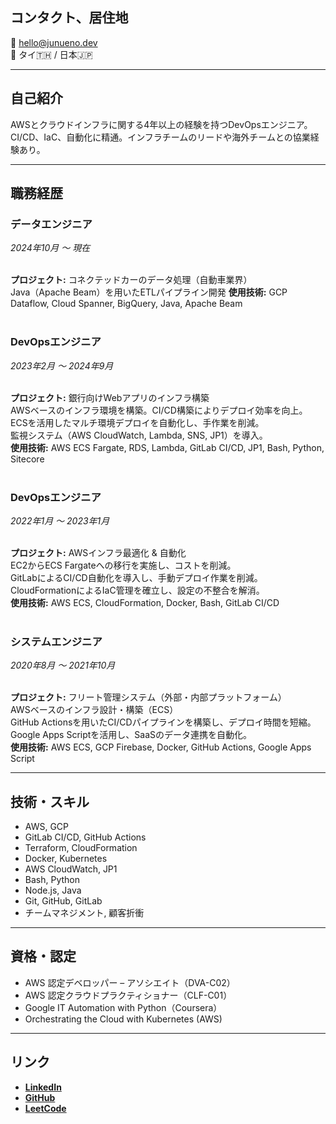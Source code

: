 ## コンタクト、居住地
📧 hello@junueno.dev  
📍 タイ🇹🇭 / 日本🇯🇵  

---

## 自己紹介  
AWSとクラウドインフラに関する4年以上の経験を持つDevOpsエンジニア。  
CI/CD、IaC、自動化に精通。インフラチームのリードや海外チームとの協業経験あり。   

---

## 職務経歴
### データエンジニア
_2024年10月 〜 現在_  
<br/>

**プロジェクト:** コネクテッドカーのデータ処理（自動車業界）  
Java（Apache Beam）を用いたETLパイプライン開発
**使用技術:** GCP Dataflow, Cloud Spanner, BigQuery, Java, Apache Beam  
<br/>

### DevOpsエンジニア
_2023年2月 〜 2024年9月_  
<br/>

**プロジェクト:** 銀行向けWebアプリのインフラ構築  
AWSベースのインフラ環境を構築。CI/CD構築によりデプロイ効率を向上。  
ECSを活用したマルチ環境デプロイを自動化し、手作業を削減。  
監視システム（AWS CloudWatch, Lambda, SNS, JP1）を導入。  
**使用技術:** AWS ECS Fargate, RDS, Lambda, GitLab CI/CD, JP1, Bash, Python, Sitecore  
<br/>

###  DevOpsエンジニア
_2022年1月 〜 2023年1月_  
<br/>

**プロジェクト:** AWSインフラ最適化 & 自動化  
EC2からECS Fargateへの移行を実施し、コストを削減。  
GitLabによるCI/CD自動化を導入し、手動デプロイ作業を削減。  
CloudFormationによるIaC管理を確立し、設定の不整合を解消。  
**使用技術:** AWS ECS, CloudFormation, Docker, Bash, GitLab CI/CD  
<br/>

### システムエンジニア
_2020年8月 〜 2021年10月_  
<br/>

**プロジェクト:** フリート管理システム（外部・内部プラットフォーム）  
AWSベースのインフラ設計・構築（ECS）  
GitHub Actionsを用いたCI/CDパイプラインを構築し、デプロイ時間を短縮。  
Google Apps Scriptを活用し、SaaSのデータ連携を自動化。  
**使用技術:** AWS ECS, GCP Firebase, Docker, GitHub Actions, Google Apps Script

---

## 技術・スキル
- AWS, GCP  
- GitLab CI/CD, GitHub Actions  
- Terraform, CloudFormation  
- Docker, Kubernetes  
- AWS CloudWatch, JP1  
- Bash, Python  
- Node.js, Java  
- Git, GitHub, GitLab  
- チームマネジメント, 顧客折衝   

---

## 資格・認定
- AWS 認定デベロッパー – アソシエイト（DVA-C02）  
- AWS 認定クラウドプラクティショナー（CLF-C01）  
- Google IT Automation with Python（Coursera）    
- Orchestrating the Cloud with Kubernetes (AWS)    

---

## リンク
- **[LinkedIn](https://www.linkedin.com/in/jun-uen0)**  
- **[GitHub](https://github.com/jun-uen0)**  
- **[LeetCode](https://leetcode.com/u/jun-uen0)**   
